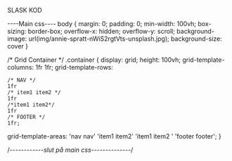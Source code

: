 SLASK KOD

----Main css----
body {
  margin: 0;
  padding: 0;
  min-width: 100vh;
  box-sizing: border-box;
  overflow-x: hidden;
  overflow-y: scroll;
  background-image: url(img/annie-spratt-nWiS2rgtVts-unsplash.jpg);
  background-size: cover
}


/* Grid Container */
.container {
  display: grid;
  height: 100vh;
  grid-template-columns: 1fr 1fr;
  grid-template-rows:

    /* NAV */
    1fr
    /* item1 item2 */
    1fr
    /*item1 item2*/
    1fr
    /* FOOTER */
    1fr;

  grid-template-areas:
    'nav nav'
    'item1 item2'
    'item1 item2  '
    'footer footer';
}

/*------------slut på main css--------------*/
